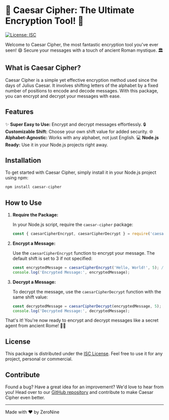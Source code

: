 
# 🌟 Caesar Cipher: The Ultimate Encryption Tool! 🌟

[![License: ISC](https://img.shields.io/badge/License-ISC-blue.svg)](https://opensource.org/licenses/ISC)

Welcome to Caesar Cipher, the most fantastic encryption tool you've ever seen! 😄 Secure your messages with a touch of ancient Roman mystique. 🏛️

## What is Caesar Cipher?

Caesar Cipher is a simple yet effective encryption method used since the days of Julius Caesar. It involves shifting letters of the alphabet by a fixed number of positions to encode and decode messages. With this package, you can encrypt and decrypt your messages with ease.

## Features

✨ **Super Easy to Use:** Encrypt and decrypt messages effortlessly.
🔒 **Customizable Shift:** Choose your own shift value for added security.
🌐 **Alphabet-Agnostic:** Works with any alphabet, not just English.
💻 **Node.js Ready:** Use it in your Node.js projects right away.

## Installation

To get started with Caesar Cipher, simply install it in your Node.js project using npm:

```bash
npm install caesar-cipher
```

## How to Use

1. **Require the Package:**

   In your Node.js script, require the `caesar-cipher` package:

   ```javascript
   const { caesarCipherEncrypt, caesarCipherDecrypt } = require('caesar-cipher');
   ```

2. **Encrypt a Message:**

   Use the `caesarCipherEncrypt` function to encrypt your message. The default shift is set to 3 if not specified:

   ```javascript
   const encryptedMessage = caesarCipherEncrypt('Hello, World!', 5); // Shift by 5 positions
   console.log('Encrypted Message:', encryptedMessage);
   ```

3. **Decrypt a Message:**

   To decrypt the message, use the `caesarCipherDecrypt` function with the same shift value:

   ```javascript
   const decryptedMessage = caesarCipherDecrypt(encryptedMessage, 5); // Shift by 5 positions
   console.log('Decrypted Message:', decryptedMessage);
   ```

That's it! You're now ready to encrypt and decrypt messages like a secret agent from ancient Rome! 🕵️‍♂️

## License

This package is distributed under the [ISC License](https://opensource.org/licenses/ISC). Feel free to use it for any project, personal or commercial.

## Contribute

Found a bug? Have a great idea for an improvement? We'd love to hear from you! Head over to our [GitHub repository](https://github.com/gitgud5/caesar-cipher) and contribute to make Caesar Cipher even better.

---
Made with ❤️ by ZeroNine